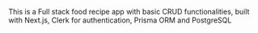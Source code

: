 This is a Full stack food recipe app with basic CRUD functionalities, built with Next.js, Clerk for authentication, Prisma ORM and PostgreSQL
